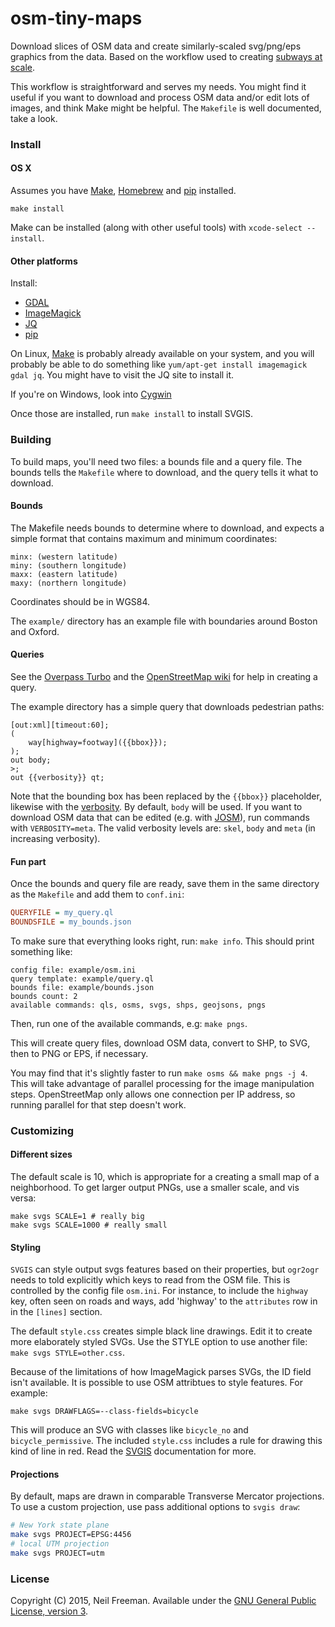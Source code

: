 osm-tiny-maps
=============

Download slices of OSM data and create similarly-scaled svg/png/eps graphics from the data. Based on the workflow used to creating [subways at scale](http://fakeisthenewreal.org/subway/).

This workflow is straightforward and serves my needs. You might find it useful if you want to download and process OSM data and/or edit lots of images, and think Make might be helpful. The `Makefile` is well documented, take a look.

### Install

#### OS X

Assumes you have [Make](https://www.gnu.org/software/make/), [Homebrew](http://brew.sh) and [pip](http://pip.readthedocs.org/en/stable/installing/) installed.

````
make install
````

Make can be installed (along with other useful tools) with `xcode-select --install`.

#### Other platforms

Install:
* [GDAL](http://www.gdal.org)
* [ImageMagick](http://www.imagemagick.org/script/binary-releases.php)
* [JQ](https://stedolan.github.io/jq/)
* [pip](http://pip.readthedocs.org/en/stable/installing/)

On Linux, [Make](https://www.gnu.org/software/make/) is probably already available on your system, and you will probably be able to do something like `yum/apt-get install imagemagick gdal jq`. You might have to visit the JQ site to install it.

If you're on Windows, look into [Cygwin](http://cygwin.com) 

Once those are installed, run `make install` to install SVGIS.

### Building

To build maps, you'll need two files: a bounds file and a query file. The bounds tells the `Makefile` where to download, and the query tells it what to download.

#### Bounds

The Makefile needs bounds to determine where to download, and expects a simple format that contains maximum and minimum coordinates:

````
minx: (western latitude)
miny: (southern longitude)
maxx: (eastern latitude)
maxy: (northern longitude)
````

Coordinates should be in WGS84.

The `example/` directory has an example file with boundaries around Boston and Oxford.

#### Queries

See the [Overpass Turbo](http://overpass-turbo.eu) and the [OpenStreetMap wiki](https://wiki.openstreetmap.org/wiki/Overpass_API/Language_Guide) for help in creating a query.

The example directory has a simple query that downloads pedestrian paths:
````
[out:xml][timeout:60];
(
    way[highway=footway]({{bbox}});
);
out body;
>;
out {{verbosity}} qt;
````

Note that the bounding box has been replaced by the `{{bbox}}` placeholder, likewise with the [verbosity](https://wiki.openstreetmap.org/wiki/Overpass_API/Language_Guide#Degree_of_verbosity). By default, `body` will be used. If you want to download OSM data that can be edited (e.g. with [JOSM](https://josm.openstreetmap.de)), run commands with `VERBOSITY=meta`. The valid verbosity levels are: `skel`, `body` and `meta` (in increasing verbosity).

#### Fun part

Once the bounds and query file are ready, save them in the same directory as the `Makefile` and add them to `conf.ini`:

````ini
QUERYFILE = my_query.ql
BOUNDSFILE = my_bounds.json
````

To make sure that everything looks right, run: `make info`. This should print something like:
````
config file: example/osm.ini
query template: example/query.ql
bounds file: example/bounds.json
bounds count: 2
available commands: qls, osms, svgs, shps, geojsons, pngs
````

Then, run one of the available commands, e.g: `make pngs`.

This will create query files, download OSM data, convert to SHP, to SVG, then to PNG or EPS, if necessary.

You may find that it's slightly faster to run `make osms && make pngs -j 4`. This will take advantage of parallel processing for the image manipulation steps. OpenStreetMap only allows one connection per IP address, so running parallel for that step doesn't work.

### Customizing

#### Different sizes

The default scale is 10, which is appropriate for a creating a small map of a neighborhood. To get larger output PNGs, use a smaller scale, and vis versa:
````
make svgs SCALE=1 # really big
make svgs SCALE=1000 # really small
````

#### Styling

`SVGIS` can style output svgs features based on their properties, but `ogr2ogr` needs to told explicitly which keys to read from the OSM file. This is controlled by the config file `osm.ini`. For instance, to include the `highway` key, often seen on roads and ways, add 'highway' to the `attributes` row in in the `[lines]` section.

The default `style.css` creates simple black line drawings. Edit it to create more elaborately styled SVGs. Use the STYLE option to use another file: `make svgs STYLE=other.css`.

Because of the limitations of how ImageMagick parses SVGs, the ID field isn't available. It is possible to use OSM attribtues to style features. For example:
````
make svgs DRAWFLAGS=--class-fields=bicycle
````

This will produce an SVG with classes like `bicycle_no` and `bicycle_permissive`. The included `style.css` includes a rule for drawing this kind of line in red. Read the [SVGIS](https://github.com/fitnr/svgis) documentation for more.

#### Projections

By default, maps are drawn in comparable Transverse Mercator projections. To use a custom projection, use pass additional options to `svgis draw`:
````bash
# New York state plane
make svgs PROJECT=EPSG:4456
# local UTM projection
make svgs PROJECT=utm
````

### License

Copyright (C) 2015, Neil Freeman. Available under the [GNU General Public License, version 3](http://www.gnu.org/licenses/gpl.html).
